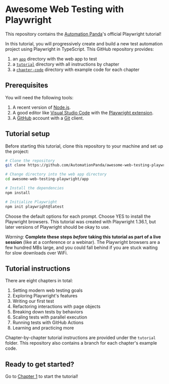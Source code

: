 # Awesome Web Testing with Playwright

This repository contains the [Automation Panda](https://automationpanda.com/)'s official Playwright tutorial!

In this tutorial, you will progressively create and build a new test automation project using Playwright in TypeScript.
This GitHub repository provides:

1. an [`app`](/app/) directory with the web app to test
2. a [`tutorial`](/tutorial/) directory with all instructions by chapter
3. a [`chapter-code`](/chapter-code/) directory with example code for each chapter


## Prerequisites

You will need the following tools:

1. A recent version of [Node.js](https://nodejs.org/).
2. A good editor like [Visual Studio Code](https://code.visualstudio.com/) with the [Playwright extension](https://playwright.dev/docs/getting-started-vscode).
3. A [GitHub](https://github.com/) account with a [Git](https://git-scm.com/) client.


## Tutorial setup

Before starting this tutorial, clone this repository to your machine and set up the project:

```sh
# Clone the repository
git clone https://github.com/AutomationPanda/awesome-web-testing-playwright.git

# Change directory into the web app directory
cd awesome-web-testing-playwright/app

# Install the dependencies
npm install

# Initialize Playwright
npm init playwright@latest
```

Choose the default options for each prompt.
Choose YES to install the Playwright browsers.
This tutorial was created with Playwright 1.36.1,
but later versions of Playwright should be okay to use.

*Warning:*
**Complete these steps *before* taking this tutorial as part of a live session** (like at a conference or a webinar).
The Playwright browsers are a few hundred MBs large,
and you could fall behind if you are stuck waiting for slow downloads over WiFi.


## Tutorial instructions

There are eight chapters in total:

1. Setting modern web testing goals
2. Exploring Playwright's features
3. Writing our first test
4. Refactoring interactions with page objects
5. Breaking down tests by behaviors
6. Scaling tests with parallel execution
7. Running tests with GitHub Actions
8. Learning and practicing more

Chapter-by-chapter tutorial instructions are provided under the `tutorial` folder.
This repository also contains a branch for each chapter's example code.


## Ready to get started?

Go to [Chapter 1](tutorial/01-testing-goals.md) to start the tutorial!

